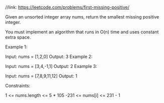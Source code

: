 //link: https://leetcode.com/problems/first-missing-positive/


Given an unsorted integer array nums, return the smallest missing positive integer.

You must implement an algorithm that runs in O(n) time and uses constant extra space.

 

Example 1:

Input: nums = [1,2,0]
Output: 3
Example 2:

Input: nums = [3,4,-1,1]
Output: 2
Example 3:

Input: nums = [7,8,9,11,12]
Output: 1
 

Constraints:

1 <= nums.length <= 5 * 105
-231 <= nums[i] <= 231 - 1
